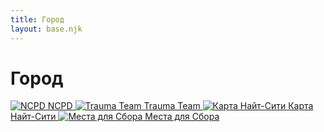 ```yaml
---
title: Город
layout: base.njk
---
```


# Город

<div class="tile-grid">
  <a href="{{ '/city/ncpd/' | url }}" class="tile-button">
    <img src="{{ '/images/content/city/ncpd.png' | url }}" alt="NCPD" />
    <span>NCPD</span>
  </a>
  <a href="{{ '/city/trauma_team/' | url }}" class="tile-button">
    <img src="{{ '/images/content/city/trauma_team.png' | url }}" alt="Trauma Team" />
    <span>Trauma Team</span>
  </a>
  <a href="{{ '/city/nc_map/' | url }}" class="tile-button">
    <img src="{{ '/images/content/city/nc_map.png' | url }}" alt="Карта Найт-Сити" />
    <span>Карта<br>Найт-Сити</span>
  </a>
  <a href="{{ '/city/loot_places/' | url }}" class="tile-button">
    <img src="{{ '/images/content/city/loot_places.png' | url }}" alt="Места для Сбора" />
    <span>Места для Сбора</span>
  </a>
</div>